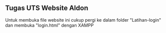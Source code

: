 Tugas UTS Website Aldon
---
<p>
  Untuk membuka file website ini cukup pergi ke dalam folder "Latihan-login" dan membuka "login.html" dengan XAMPP
</p>

